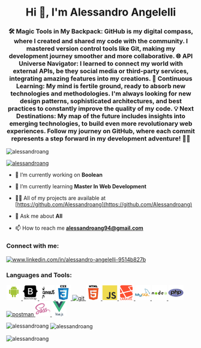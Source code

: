 <h1 align="center">Hi 👋, I'm Alessandro Angelelli</h1>
<h3 align="center">🛠️ Magic Tools in My Backpack: GitHub is my digital compass, where I created and shared my code with the community. I mastered version control tools like Git, making my development journey smoother and more collaborative. 🌐 API Universe Navigator: I learned to connect my world with external APIs, be they social media or third-party services, integrating amazing features into my creations. 🧠 Continuous Learning: My mind is fertile ground, ready to absorb new technologies and methodologies. I'm always looking for new design patterns, sophisticated architectures, and best practices to constantly improve the quality of my code. 💡 Next Destinations: My map of the future includes insights into emerging technologies, to build even more revolutionary web experiences. Follow my journey on GitHub, where each commit represents a step forward in my development adventure! 🚀✨</h3>

<p align="left"> <img src="https://komarev.com/ghpvc/?username=alessandroang&label=Profile%20views&color=0e75b6&style=flat" alt="alessandroang" /> </p>

<p align="left"> <a href="https://github.com/ryo-ma/github-profile-trophy"><img src="https://github-profile-trophy.vercel.app/?username=alessandroang" alt="alessandroang" /></a> </p>

- 🔭 I’m currently working on **Boolean**

- 🌱 I’m currently learning **Master In Web Development**

- 👨‍💻 All of my projects are available at [https://github.com/Alessandroang](https://github.com/Alessandroang)

- 💬 Ask me about **All**

- 📫 How to reach me **alessandroang94@gmail.com**

<h3 align="left">Connect with me:</h3>
<p align="left">
<a href="https://linkedin.com/in/www.linkedin.com/in/alessandro-angelelli-9514b827b" target="blank"><img align="center" src="https://raw.githubusercontent.com/rahuldkjain/github-profile-readme-generator/master/src/images/icons/Social/linked-in-alt.svg" alt="www.linkedin.com/in/alessandro-angelelli-9514b827b" height="30" width="40" /></a>
</p>

<h3 align="left">Languages and Tools:</h3>
<p align="left"> <a href="https://developer.android.com" target="_blank" rel="noreferrer"> <img src="https://raw.githubusercontent.com/devicons/devicon/master/icons/android/android-original-wordmark.svg" alt="android" width="40" height="40"/> </a> <a href="https://getbootstrap.com" target="_blank" rel="noreferrer"> <img src="https://raw.githubusercontent.com/devicons/devicon/master/icons/bootstrap/bootstrap-plain-wordmark.svg" alt="bootstrap" width="40" height="40"/> </a> <a href="https://canvasjs.com" target="_blank" rel="noreferrer"> <img src="https://raw.githubusercontent.com/Hardik0307/Hardik0307/master/assets/canvasjs-charts.svg" alt="canvasjs" width="40" height="40"/> </a> <a href="https://www.w3schools.com/css/" target="_blank" rel="noreferrer"> <img src="https://raw.githubusercontent.com/devicons/devicon/master/icons/css3/css3-original-wordmark.svg" alt="css3" width="40" height="40"/> </a> <a href="https://git-scm.com/" target="_blank" rel="noreferrer"> <img src="https://www.vectorlogo.zone/logos/git-scm/git-scm-icon.svg" alt="git" width="40" height="40"/> </a> <a href="https://www.w3.org/html/" target="_blank" rel="noreferrer"> <img src="https://raw.githubusercontent.com/devicons/devicon/master/icons/html5/html5-original-wordmark.svg" alt="html5" width="40" height="40"/> </a> <a href="https://developer.mozilla.org/en-US/docs/Web/JavaScript" target="_blank" rel="noreferrer"> <img src="https://raw.githubusercontent.com/devicons/devicon/master/icons/javascript/javascript-original.svg" alt="javascript" width="40" height="40"/> </a> <a href="https://laravel.com/" target="_blank" rel="noreferrer"> <img src="https://raw.githubusercontent.com/devicons/devicon/master/icons/laravel/laravel-plain-wordmark.svg" alt="laravel" width="40" height="40"/> </a> <a href="https://www.mysql.com/" target="_blank" rel="noreferrer"> <img src="https://raw.githubusercontent.com/devicons/devicon/master/icons/mysql/mysql-original-wordmark.svg" alt="mysql" width="40" height="40"/> </a> <a href="https://nodejs.org" target="_blank" rel="noreferrer"> <img src="https://raw.githubusercontent.com/devicons/devicon/master/icons/nodejs/nodejs-original-wordmark.svg" alt="nodejs" width="40" height="40"/> </a> <a href="https://www.php.net" target="_blank" rel="noreferrer"> <img src="https://raw.githubusercontent.com/devicons/devicon/master/icons/php/php-original.svg" alt="php" width="40" height="40"/> </a> <a href="https://postman.com" target="_blank" rel="noreferrer"> <img src="https://www.vectorlogo.zone/logos/getpostman/getpostman-icon.svg" alt="postman" width="40" height="40"/> </a> <a href="https://sass-lang.com" target="_blank" rel="noreferrer"> <img src="https://raw.githubusercontent.com/devicons/devicon/master/icons/sass/sass-original.svg" alt="sass" width="40" height="40"/> </a> <a href="https://vuejs.org/" target="_blank" rel="noreferrer"> <img src="https://raw.githubusercontent.com/devicons/devicon/master/icons/vuejs/vuejs-original-wordmark.svg" alt="vuejs" width="40" height="40"/> </a> </p>

<p><img align="left" src="https://github-readme-stats.vercel.app/api/top-langs?username=alessandroang&show_icons=true&locale=en&layout=compact" alt="alessandroang" /></p>

<p>&nbsp;<img align="center" src="https://github-readme-stats.vercel.app/api?username=alessandroang&show_icons=true&locale=en" alt="alessandroang" /></p>

<p><img align="center" src="https://github-readme-streak-stats.herokuapp.com/?user=alessandroang&" alt="alessandroang" /></p>
